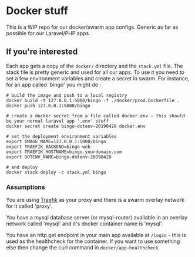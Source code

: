 # Docker stuff

This is a WIP repo for our docker/swarm app configs.  Generic as far as possible for our
Laravel/PHP apps.

## If you're interested

Each app gets a copy of the `docker/` directory and the `stack.yml` file.  The stack file
is pretty generic and used for all our apps.  To use it you need to set a few environment variables and create a secret in swarm.  For instance, for an app called 'bingo' you might do :

```
# build the image and push to a local registry
docker build -t 127.0.0.1:5000/bingo -f ./docker/prod.Dockerfile .
docker push 127.0.0.1:5000/bingo

# create a docker secret from a file called docker.env - this should be your normal laravel app '.env' stuff
docker secret create bingo-dotenv-20190428 docker.env

# set the deployment environment variables
export IMAGE_NAME=127.0.0.1:5000/bingo
export TRAEFIK_BACKEND=bingo-web
export TRAEFIK_HOSTNAME=bingo.yourdomain.com
export DOTENV_NAME=bingo-dotenv-20190428

# and deploy
docker stack deploy -c stack.yml bingo
```

### Assumptions

You are using [Traefik](https://traefik.io/) as your proxy and there is a swarm overlay network for it called 'proxy'.

You have a mysql database server (or mysql-router) available in an overlay network called 'mysql' and it's docker container name is 'mysql'.

You have an http get endpoint in your main app available at `/login` - this is used as the healthcheck for the container.  If you want to use something else then change the curl command in `docker/app-healthcheck`.
